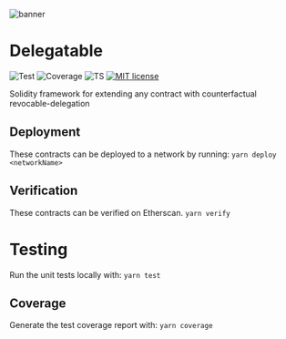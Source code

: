 ![banner](https://cloudflare-ipfs.com/ipfs/QmSWGEWUCThfBW127zPeF7oqwLwzVndB5mWDbgKCPnwCvE)

# Delegatable

![Test](https://github.com/kamescg/delegatable-sol/actions/workflows/test.yml/badge.svg)
![Coverage](https://github.com/kamescg/delegatable-sol/actions/workflows/coverage.yml/badge.svg)
![TS](https://badgen.net/badge/-/TypeScript?icon=typescript&label&labelColor=blue&color=555555)
[![MIT license](https://img.shields.io/badge/License-MIT-blue.svg)](http://perso.crans.org/besson/LICENSE.html)

Solidity framework for extending any contract with counterfactual revocable-delegation

## Deployment

These contracts can be deployed to a network by running:
`yarn deploy <networkName>`

## Verification

These contracts can be verified on Etherscan.
`yarn verify`

# Testing

Run the unit tests locally with:
`yarn test`

## Coverage

Generate the test coverage report with:
`yarn coverage`
